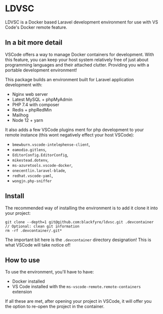 # LDVSC

LDVSC is a Docker based Laravel development environment for use with VS Code's Docker remote feature.

## In a bit more detail

VSCode offers a way to manage Docker containers for development. With this feature, you can keep your host system relatively free of just about programming languages and their attached clutter. Providing you with a portable development environment!

This package builds an environment built for Laravel application development with:

* Nginx web server
* Latest MySQL + phpMyAdmin
* PHP 7.4 with composer
* Redis + phpRedMin
* Mailhog
* Node 12 + yarn

It also adds a few VSCode plugins ment for php development to your remote instance (this wont negatively effect your host VSCode):

 * `bmewburn.vscode-intelephense-client`,
 * `eamodio.gitlens`,
 * `EditorConfig.EditorConfig`,
 * `mikestead.dotenv`,
 * `ms-azuretools.vscode-docker`,
 * `onecentlin.laravel-blade`,
 * `redhat.vscode-yaml`,
 * `wongjn.php-sniffer`

## Install

The recommended way of installing the environment is to add it clone it into your project:

```
git clone --depth=1 git@github.com:blackfyre/ldvsc.git .devcontainer
// Optional: clean git information
rm -rf .devcontainer/.git*
```
The important bit here is the `.devcontainer` directory designation! This is what VSCode will take notice of!

## How to use

To use the environment, you'll have to have:

 * Docker installed
 * VS Code installed with the `ms-vscode-remote.remote-containers` extension

If all these are met, after opening your project in VSCode, it will offer you the option to re-open the project in the container.
